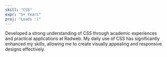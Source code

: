 ```yaml
---
skill: "CSS"
expr: "5+ Years"
proj: "Loads :)"
---
```


Developed a strong understanding of CSS through academic experiences and practical applications at Radweb. My daily use of CSS has significantly enhanced my skills, allowing me to create visually appealing and responsive designs effectively.